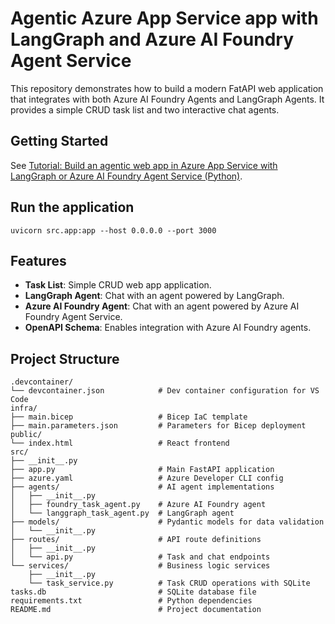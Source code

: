 # Agentic Azure App Service app with LangGraph and Azure AI Foundry Agent Service

This repository demonstrates how to build a modern FatAPI web application that integrates with both Azure AI Foundry Agents and LangGraph Agents. It provides a simple CRUD task list and two interactive chat agents.

## Getting Started

See [Tutorial: Build an agentic web app in Azure App Service with LangGraph or Azure AI Foundry Agent Service (Python)](https://learn.microsoft.com/azure/app-service/tutorial-ai-agent-web-app-langgraph-foundry-python).

## Run the application

`uvicorn src.app:app --host 0.0.0.0 --port 3000`

## Features

- **Task List**: Simple CRUD web app application.
- **LangGraph Agent**: Chat with an agent powered by LangGraph.
- **Azure AI Foundry Agent**: Chat with an agent powered by Azure AI Foundry Agent Service.
- **OpenAPI Schema**: Enables integration with Azure AI Foundry agents.

## Project Structure

```
.devcontainer/
└── devcontainer.json            # Dev container configuration for VS Code
infra/
├── main.bicep                   # Bicep IaC template
├── main.parameters.json         # Parameters for Bicep deployment
public/
└── index.html                   # React frontend
src/
├── __init__.py
├── app.py                       # Main FastAPI application
├── azure.yaml                   # Azure Developer CLI config
├── agents/                      # AI agent implementations
│   ├── __init__.py
│   ├── foundry_task_agent.py    # Azure AI Foundry agent
│   └── langgraph_task_agent.py  # LangGraph agent
├── models/                      # Pydantic models for data validation
│   └── __init__.py
├── routes/                      # API route definitions
│   ├── __init__.py
│   └── api.py                   # Task and chat endpoints
└── services/                    # Business logic services
    ├── __init__.py
    └── task_service.py          # Task CRUD operations with SQLite
tasks.db                         # SQLite database file
requirements.txt                 # Python dependencies
README.md                        # Project documentation
```